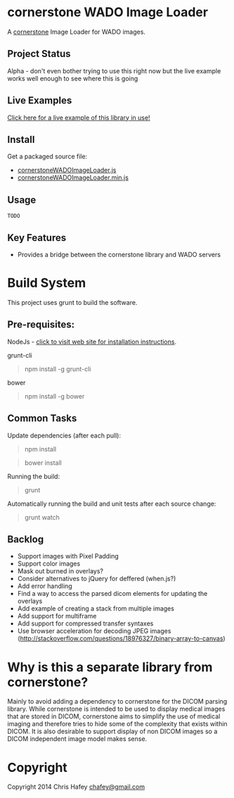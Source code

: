 cornerstone WADO Image Loader
=============================

A [cornerstone](https://github.com/chafey/cornerstone) Image Loader for WADO images.


Project Status
---------------
Alpha - don't even bother trying to use this right now but the live example works well enough to see where this is going

Live Examples
---------------

[Click here for a live example of this library in use!](https://rawgithub.com/chafey/cornerstoneWADOImageLoader/master/examples/index.html)

Install
-------

Get a packaged source file:

* [cornerstoneWADOImageLoader.js](https://raw.githubusercontent.com/chafey/cornerstoneWADOImageLoader/master/dist/cornerstoneWADOImageLoader.js)
* [cornerstoneWADOImageLoader.min.js](https://raw.githubusercontent.com/chafey/cornerstoneWADOImageLoader/master/dist/cornerstoneWADOImageLoader.min.js)

Usage
-------

```
TODO
```

Key Features
------------

* Provides a bridge between the cornerstone library and WADO servers


Build System
============

This project uses grunt to build the software.

Pre-requisites:
---------------

NodeJs - [click to visit web site for installation instructions](http://nodejs.org).

grunt-cli

> npm install -g grunt-cli

bower

> npm install -g bower

Common Tasks
------------

Update dependencies (after each pull):
> npm install

> bower install

Running the build:
> grunt

Automatically running the build and unit tests after each source change:
> grunt watch

Backlog
------------

* Support images with Pixel Padding
* Support color images
* Mask out burned in overlays?
* Consider alternatives to jQuery for deffered (when.js?)
* Add error handling
* Find a way to access the parsed dicom elements for updating the overlays
* Add example of creating a stack from multiple images
* Add support for multiframe
* Add support for compressed transfer syntaxes
* Use browser acceleration for decoding JPEG images (http://stackoverflow.com/questions/18976327/binary-array-to-canvas)


Why is this a separate library from cornerstone?
================================================

Mainly to avoid adding a dependency to cornerstone for the DICOM parsing library.  While cornerstone is
intended to be used to display medical images that are stored in DICOM, cornerstone aims to simplify
the use of medical imaging and therefore tries to hide some of the complexity that exists within
DICOM.  It is also desirable to support display of non DICOM images so a DICOM independent image model
makes sense.


Copyright
============
Copyright 2014 Chris Hafey [chafey@gmail.com](mailto:chafey@gmail.com)